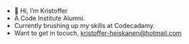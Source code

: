 - 👋 Hi, I’m Kristoffer
- A Code Institute Alumni.
- Currently brushing up my skills at Codecadamy. 
- Want to get in tocuch, kristoffer-heiskanen@hotmail.com 

<!---
Kagebounshin/Kagebounshin is a ✨ special ✨ repository because its `README.md` (this file) appears on your GitHub profile.
You can click the Preview link to take a look at your changes.
--->
